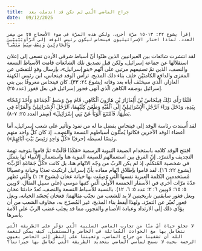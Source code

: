 ```yaml
---
title:  جراح الماضي الّتي لم تكن قد اندملت بعد
date:  09/12/2025
---
```


`اِقرأ يشوع ٢٢: ١٣-١٥ مرّة أخرى، ولكن هذه المرّة في ضوء الأصحاح ٢٥ من سِفر العدد. لماذا اختار الإسرائيليون فينحاس ليكون رئيس الوفد إلى ٱلرَّأُوبَيْنِيِّينَ وَٱلْجَادِيِّينَ وَنِصْفَ سِبْطِ مَنَسَّى؟`

لقد انتشرت شائعات بين العبرانيين الذين ظنّوا أنّ أسباط شرقي الأردن تسعى إلى إعلان استقلالها عن جماعة إسرائيل، ولكن قبل تصديق تلك الشائعات قامت الأسباط التسعة والنصف، الذين تمّ تصنيفهم مرتين على أنّهم «بنو إسرائيل»، بإرسال وفدٍ للتقصّي عن المغزى والدافع الكامنَيْن خلف بناء ذلك المذبح. ترأّس الوفد فينحاس، ابن رئيس الكهنة العازار، الّذي سيخلف أباه بعد وفاته (يشوع ٢٤: ٣٣). كان فينحاس معروفًا بين بني إسرائيل بوصفه الكاهن الّذي أنهى فجور إسرائيل في بعل فغور (عدد ٢٥).

«فَلَمَّا رَأَى ذَلِكَ فِينْحَاسُ بْنُ أَلِعَازَارَ بْنِ هَارُونَ ٱلْكَاهِنِ، قَامَ مِنْ وَسَطِ ٱلْجَمَاعَةِ وَأَخَذَ رُمْحًا بِيَدِهِ، وَدَخَلَ وَرَاءَ ٱلرَّجُلِ ٱلْإِسْرَائِيلِيِّ إِلَى ٱلْقُبَّةِ وَطَعَنَ كِلَيْهِمَا، ٱلرَّجُلَ ٱلْإِسْرَائِيلِيَّ وَٱلْمَرْأَةَ فِي بَطْنِهَا. فَٱمْتَنَعَ ٱلْوَبَأُ عَنْ بَنِي إِسْرَائِيلَ» (سِفر العدد ٢٥: ٧-٨).

لقد أُسندت رئاسة الوفد إلى فينحاس بفضل ما له من نفوذ وتأثير على شعب إسرائيل، أما أعضاء الوفد الآخرين فكانوا يُمثّلون أسباطهم التسعة والنصف، إذ كان كلُّ واحد منهم رئيسًا لسبطه (حرفيًا «كُلُّ وَاحِدٍ رَئِيسُ بَيْتِ آبَائِهِمْ»).

افتتح الوفد كلامه باستخدام الصيغة النبوية الرسمية «هَكَذَا قَالَتْ» ثمَّ قاموا بتوجيه تهمة التجديف والتمرّد. إنّ الفرق بين استعمالهم للصيغة النبوية هنا واستعمال الأنبياء لها يتمثّل في شخصية المُتكلّم، إذ لم يكن الربّ من وجّه الاتّهام هنا، بل كانت «كُلُّ جَمَاعَةِ ٱلرَّبِّ» (يشوع ٢٢: ١٦). لقد قاموا بإطلاق اتّهام مفاده بأنّ إسرائيل ارتكبت تعديًا وخيانة وعصيانًا مُستخدمين الكلمة العبرية نفسها الّتي وُصِفَت بها خيانة عخان (يشوع ٧: ١) والّتي تَظهر عدّة مرّات أخرى في الأسفار الخمسة الأولى الّتي كتبها موسى (على سبيل المثال، لاويين ٥: ١٥؛ لاويين ٦: ٢؛ عدد ٥: ٦، ١٢). بالنسبة للأسباط التسعة والنصف، تُعدّ حادثتا عخان وبعل فغور سابقتين تاريخيتين لا بد للشعب من تجنّب مثالهما: فعخان يُجسّد الخيانة، وبعل فغور تُعبّر عن التمرّد. ولهذا أيقظ بناء المذبح، غير المُصرّح به، مخاوف الشعب من أن يؤدّي ذلك إلى الارتداد وعبادة الأصنام والفجور، مما قد يجلب غضب الربّ على الأمة بأسرها.

`لا تخلو حياة أيّ منّا من تجارب الماضي السلبية الّتي تؤثّر على الطريقة الّتي نتعامل بها مع الحوادث المُماثلة في الحاضر والمستقبل. كيف يمكن لنعمة الله أن تشفينا من جراح الماضي، وتعيننا على النظر إلى الحاضر بعيون الرحمة بحيث لا نسمح لمآسي الماضي بتحديد الطريقة الّتي نُعامل بها جيراننا؟`